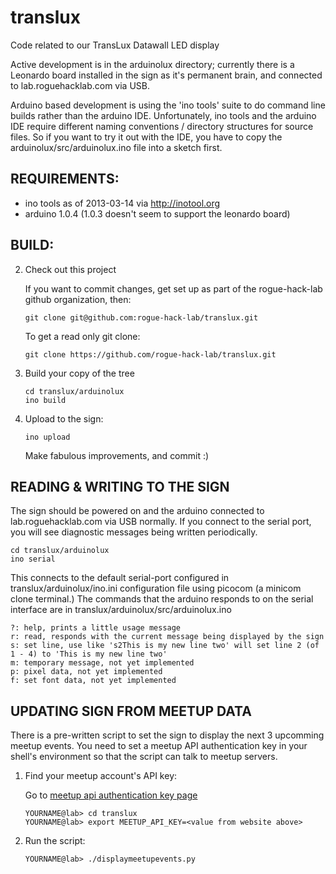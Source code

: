 translux
========

Code related to our TransLux Datawall LED display

Active development is in the arduinolux directory; currently there is a
Leonardo board installed in the sign as it's permanent brain, and connected 
to lab.roguehacklab.com via USB.

Arduino based development is using the 'ino tools' suite to do command line 
builds rather than the arduino IDE. Unfortunately, ino tools and the arduino 
IDE require different naming conventions / directory structures for source 
files. So if you want to try it out with the IDE, you have to copy the 
arduinolux/src/arduinolux.ino file into a sketch first.

REQUIREMENTS:
-------------

- ino tools as of 2013-03-14 via http://inotool.org
- arduino 1.0.4 (1.0.3 doesn't seem to support the leonardo board)

BUILD:
------

2.  Check out this project

    If you want to commit changes, get set up as part of the rogue-hack-lab
    github organization, then:
    
        git clone git@github.com:rogue-hack-lab/translux.git
    
    To get a read only git clone:
    
        git clone https://github.com/rogue-hack-lab/translux.git

3.  Build your copy of the tree
    
        cd translux/arduinolux
        ino build

4.  Upload to the sign:
    
        ino upload
    
    Make fabulous improvements, and commit :)

READING & WRITING TO THE SIGN
-----------------------------

The sign should be powered on and the arduino connected to lab.roguehacklab.com
via USB normally. If you connect to the serial port, you will see diagnostic messages
being written periodically.

    cd translux/arduinolux
    ino serial

This connects to the default serial-port configured in translux/arduinolux/ino.ini 
configuration file using picocom (a minicom clone terminal.) The commands that the 
arduino responds to on the serial interface are in translux/arduinolux/src/arduinolux.ino

    ?: help, prints a little usage message
    r: read, responds with the current message being displayed by the sign
    s: set line, use like 's2This is my new line two' will set line 2 (of 1 - 4) to 'This is my new line two'
    m: temporary message, not yet implemented
    p: pixel data, not yet implemented
    f: set font data, not yet implemented

UPDATING SIGN FROM MEETUP DATA
------------------------------

There is a pre-written script to set the sign to display the next 3 upcomming meetup events.
You need to set a meetup API authentication key in your shell's environment so that the 
script can talk to meetup servers.

1.  Find your meetup account's API key:
    
    Go to [meetup api authentication key page](http://www.meetup.com/meetup_api/key/)

        YOURNAME@lab> cd translux
        YOURNAME@lab> export MEETUP_API_KEY=<value from website above>

2.  Run the script:
    
        YOURNAME@lab> ./displaymeetupevents.py

